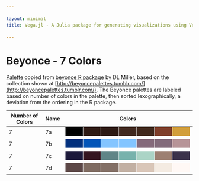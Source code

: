```yaml
---

layout: minimal
title: Vega.jl - A Julia package for generating visualizations using Vega

---
```


# Beyonce - 7 Colors

[Palette](https://gist.github.com/dill/fb75131e618c52564fc9) copied from [beyonce R package](https://github.com/dill/beyonce) by DL Miller, based on the collection shown at [http://beyoncepalettes.tumblr.com/](http://beyoncepalettes.tumblr.com/). The Beyonce palettes are labeled based on number of colors in the palette, then sorted lexographically, a deviation from the ordering in the R package.

|Number of Colors | Name  | Colors|
|---|---|---|
|7|7a|![](images/beyonce/7/7a.png)|
|7|7b|![](images/beyonce/7/7b.png)|
|7|7c|![](images/beyonce/7/7c.png)|
|7|7d|![](images/beyonce/7/7d.png)|
